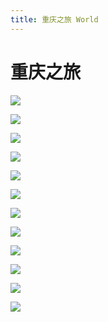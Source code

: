 ```yaml
---
title: 重庆之旅 World
---
```


# 重庆之旅

![](/images/IMG_3406.jpeg)

![](/images/IMG_3409.jpeg)

![](/images/IMG_3458.jpeg)

![](/images/IMG_3480.jpeg)

![](/images/IMG_3519.jpeg)

![](/images/IMG_3575.jpeg)

![](/images/IMG_3677.jpeg)

![](/images/IMG_3918.jpeg)

![](/images/IMG_3967.jpeg)

![](/images/IMG_3975.jpeg)

![](/images/IMG_4042.jpeg)

![](/images/IMG_4316.jpeg)
